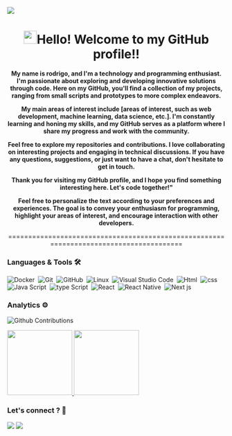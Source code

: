 
![](http://estruyf-github.azurewebsites.net/api/VisitorHit?user=rodrigosilva23&repo=rodrigosilva23&countColorcountColor)

<div align="center">
  <h1><img src="https://emojis.slackmojis.com/emojis/images/1531849430/4246/blob-sunglasses.gif?1531849430" width="30"/>Hello! Welcome to my GitHub profile!! </h1>

 <b >My name is rodrigo, and I'm a technology and programming enthusiast. I'm passionate about exploring and developing innovative solutions through code. Here on my GitHub, you'll find a collection of my projects, ranging from small scripts and prototypes to more complex endeavors.

My main areas of interest include [areas of interest, such as web development, machine learning, data science, etc.]. I'm constantly learning and honing my skills, and my GitHub serves as a platform where I share my progress and work with the community.

Feel free to explore my repositories and contributions. I love collaborating on interesting projects and engaging in technical discussions. If you have any questions, suggestions, or just want to have a chat, don't hesitate to get in touch.

Thank you for visiting my GitHub profile, and I hope you find something interesting here. Let's code together!"

Feel free to personalize the text according to your preferences and experiences. The goal is to convey your enthusiasm for programming, highlight your areas of interest, and encourage interaction with other developers.</b>

  =======================================================================================
</div>






### Languages & Tools 🛠  
![Docker](https://img.shields.io/badge/-Docker-05122A?style=flat&logo=docker)&nbsp;
![Git](https://img.shields.io/badge/-Git-05122A?style=flat&logo=git)&nbsp;
![GitHub](https://img.shields.io/badge/-GitHub-05122A?style=flat&logo=github)&nbsp;
![Linux](https://img.shields.io/badge/-Linux-05122A?style=flat&logo=linux&logoColor=white)&nbsp;
![Visual Studio Code](https://img.shields.io/badge/-Visual%20Studio%20Code-05122A?style=flat&logo=visual-studio-code&logoColor=007ACC)&nbsp;
![Html](https://img.shields.io/badge/-HTML-05122A?style=flat&logo=html5)&nbsp;
![css](https://img.shields.io/badge/-CSS-05122A?style=flat&logo=css3)&nbsp;
![Java Script](https://img.shields.io/badge/-Java%20Script-05122A?style=flat&logo=javaScript)&nbsp;
![type Script](https://img.shields.io/badge/-type%20Script-05122A?style=flat&logo=typeScript)&nbsp;
![React](https://img.shields.io/badge/-React-05122A?style=flat&logo=React)&nbsp;
![React Native](https://img.shields.io/badge/-React%20Native-05122A?style=flat&logo=React)&nbsp;
![Next js](https://img.shields.io/badge/-Next%20Js-05122A?style=flat&logo=Next.js)&nbsp;




### Analytics ⚙️

![Github Contributions](https://github-readme-streak-stats.herokuapp.com/?user=rodrigosilva23&hide_border=true)

<div>
<p align="left">
<a href="https://github.com/AVS1508" align="left">
  <img height="150rem" src="https://github-readme-stats.vercel.app/api/?username=rodrigosilva23&count_private=true&show_icons=true" />
  <img height="150rem" src="https://github-readme-stats-eight-theta.vercel.app/api/top-langs/?username=rodrigosilva23&layout=compact&langs_count=8"/>
</a>
</p>


### Let's connect ? 🤝

<p align="left">
<a target="_blank" href="https://www.linkedin.com/in/rodrigo-santos-silva-059b9a193/"><img src="https://img.shields.io/badge/-Rodrigo dos santos silva-0077B5?style=flat&logo=Linkedin&logoColor=white" /></a>
<a href="mailto:rodriguinho@gmail.com"><img src="https://img.shields.io/badge/-rodriguinho2456@gmail.com-D14836?style=flat&logo=Gmail&logoColor=white"/></a>
</p>
</div>
